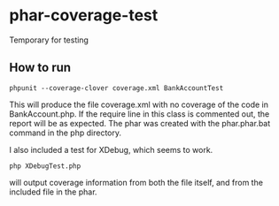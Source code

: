 phar-coverage-test
==================

Temporary for testing


## How to run

    phpunit --coverage-clover coverage.xml BankAccountTest
    
This will produce the file coverage.xml with no coverage of the code in BankAccount.php. If the require line in this class is commented out, the report will be as expected.
The phar was created with the phar.phar.bat command in the php directory.

I also included a test for XDebug, which seems to work.

    php XDebugTest.php
    
will output coverage information from both the file itself, and from the included file in the phar.